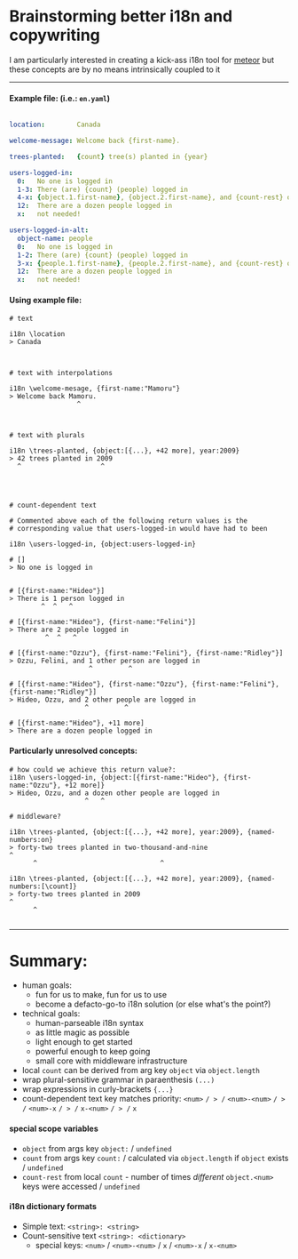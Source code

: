




# Brainstorming better i18n and copywriting

I am particularly interested in creating a kick-ass i18n tool for [meteor](http://meteor.com) but these concepts are by no means intrinsically coupled to it

----------------------------

#### Example file: (i.e.: `en.yaml`)

```yaml

location:        Canada

welcome-message: Welcome back {first-name}.

trees-planted:   {count} tree(s) planted in {year}

users-logged-in:
  0:   No one is logged in
  1-3: There (are) {count} (people) logged in
  4-x: {object.1.first-name}, {object.2.first-name}, and {count-rest} other(s) (are) logged in
  12:  There are a dozen people logged in
  x:   not needed!

users-logged-in-alt:
  object-name: people
  0:   No one is logged in
  1-2: There (are) {count} (people) logged in
  3-x: {people.1.first-name}, {people.2.first-name}, and {count-rest} other (people) are logged in
  12:  There are a dozen people logged in
  x:   not needed!
```

#### Using example file:
```
# text

i18n \location
> Canada



# text with interpolations

i18n \welcome-mesage, {first-name:"Mamoru"}
> Welcome back Mamoru.
                 ^



# text with plurals

i18n \trees-planted, {object:[{...}, +42 more], year:2009}
> 42 trees planted in 2009
  ^                    ^




# count-dependent text

# Commented above each of the following return values is the
# corresponding value that users-logged-in would have had to been

i18n \users-logged-in, {object:users-logged-in}

# []
> No one is logged in


# [{first-name:"Hideo"}]
> There is 1 person logged in
        ^  ^   ^

# [{first-name:"Hideo"}, {first-name:"Felini"}]
> There are 2 people logged in
         ^  ^   ^

# [{first-name:"Ozzu"}, {first-name:"Felini"}, {first-name:"Ridley"}]
> Ozzu, Felini, and 1 other person are logged in
                    ^         ^

# [{first-name:"Hideo"}, {first-name:"Ozzu"}, {first-name:"Felini"}, {first-name:"Ridley"}]
> Hideo, Ozzu, and 2 other people are logged in
                   ^         ^

# [{first-name:"Hideo"}, +11 more]
> There are a dozen people logged in
```

#### Particularly unresolved concepts:
```
# how could we achieve this return value?:
i18n \users-logged-in, {object:[{first-name:"Hideo"}, {first-name:"Ozzu"}, +12 more]}
> Hideo, Ozzu, and a dozen other people are logged in
                   ^   ^

# middleware?

i18n \trees-planted, {object:[{...}, +42 more], year:2009}, {named-numbers:on}
> forty-two trees planted in two-thousand-and-nine                         ^
      ^                               ^

i18n \trees-planted, {object:[{...}, +42 more], year:2009}, {named-numbers:[\count]}
> forty-two trees planted in 2009                                              ^
      ^


```


----------------------------
# Summary:

- human goals:
  * fun for us to make, fun for us to use
  * become a defacto-go-to i18n solution (or else what's the point?)
- technical goals:
  * human-parseable i18n syntax
  * as little magic as possible
  * light enough to get started
  * powerful enough to keep going
  * small core with middleware infrastructure
- local `count` can be derived from arg key `object` via `object.length`
- wrap plural-sensitive grammar in paraenthesis `(...)`
- wrap expressions in curly-brackets `{...}`
- count-dependent text key matches priority: `<num>`   `/ > /`   `<num>-<num>` `/ > /` `<num>-x` `/ > /` `x-<num>` `/ > /` `x`


#### special scope variables
* `object`     from args key `object:` / `undefined`
* `count`      from args key `count:` / calculated via `object.length` if `object` exists / `undefined`
* `count-rest` from local `count` - number of times *different* `object.<num>` keys were accessed / `undefined`

#### i18n dictionary formats
* Simple text: `<string>: <string>`
* Count-sensitive text `<string>: <dictionary>`
  * special keys: `<num>` / `<num>-<num>` / `x` / `<num>-x` / `x-<num>`
